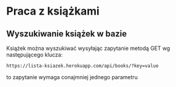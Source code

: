# Praca z książkami

## Wyszukiwanie książek w bazie

Książek można wyszukiwać wysyłając zapytanie metodą GET wg następującego klucza:

```
https://lista-ksiazek.herokuapp.com/api/books/?key=value
```

to zapytanie wymaga conajmniej jednego parametru
